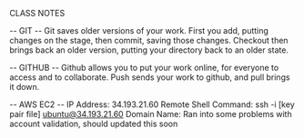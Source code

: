 CLASS NOTES

-- GIT --
Git saves older versions of your work. First you add, putting changes on the stage, then commit, saving those changes. Checkout then brings back an older version, putting your directory back to an older state.

-- GITHUB --
Github allows you to put your work online, for everyone to access and to collaborate. Push sends your work to github, and pull brings it down.

-- AWS EC2 --
IP Address: 34.193.21.60
Remote Shell Command: ssh -i [key pair file] ubuntu@34.193.21.60
Domain Name: Ran into some problems with account validation, should updated this soon
